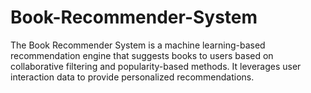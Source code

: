 # Book-Recommender-System
The Book Recommender System is a machine learning-based recommendation engine that suggests books to users based on collaborative filtering and popularity-based methods. It leverages user interaction data to provide personalized recommendations.
